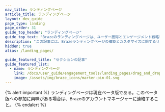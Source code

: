 ```yaml
---
nav_title: ランディングページ
article_title: ランディングページ
layout: dev_guide
page_type: landing
page_order: 31
guide_top_header: "ランディングページ"
guide_top_text: "Brazeのランディングページは、ユーザー獲得とエンゲージメント戦略を推進できる独立したウェブページである。"
description: "この記事には、Brazeランディングページの構築とカスタマイズに関するリソースが含まれている。"
hidden: true
alias: /landing_pages/

guide_featured_title: "セクションの記事"
guide_featured_list:
  - name: ランディングページ
    link: /docs/user_guide/engagement_tools/landing_pages/drag_and_drop/
    image: /assets/img/braze_icons/marker-pin-01.svg
---
```


{% alert important %}
ランディングページは現在ベータ版である。このベータ版への参加に興味がある場合は、Brazeのアカウントマネージャーに連絡すること。
{% endalert %}

<br><br><br>